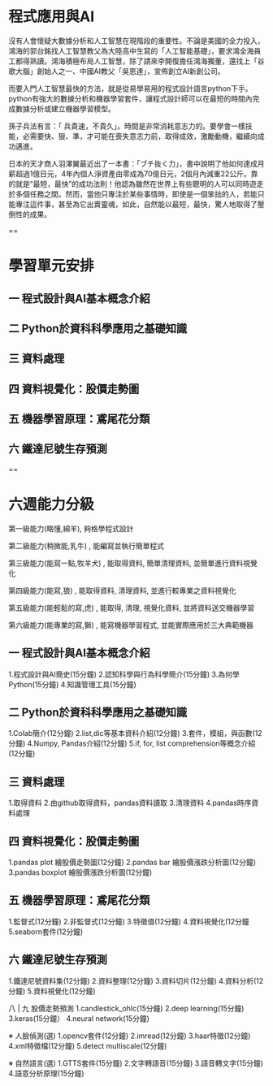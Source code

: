 # 程式應用與AI

沒有人會懷疑大數據分析和人工智慧在現階段的重要性。不論是美國的全力投入，鴻海的郭台銘找人工智慧教父為大陸高中生寫的「人工智能基礎」，要求鴻全海員工都得熟讀。鴻海積極布局人工智慧，除了請來李開復擔任鴻海獨董，還找上「谷歌大腦」創始人之一、中國AI教父「吳恩達」，宣佈創立AI新創公司。

而要入門人工智慧最快的方法，就是從易學易用的程式設計語言python下手。python有強大的數據分析和機器學習套件，讓程式設計師可以在最短的時間內完成數據分析或建立機器學習模型。

孫子兵法有言：「 兵貴速，不貴久」。時間是非常消耗意志力的。要學會一樣技能，必需要快、狠、準，才可能在喪失意志力前，取得成效，激勵動機，繼續向成功邁進。

日本的天才商人羽澤翼最近出了一本書：「ブチ抜く力」，書中說明了他如何達成月薪超過1億日元，4年內個人淨資產由零成為70億日元，2個月內減重22公斤。靠的就是“最短，最快”的成功法則！他認為雖然在世界上有些聰明的人可以同時遊走於多個任務之間。然而，當他只專注於某些事情時，即使是一個笨拙的人，若能只能專注這件事，甚至為它出賣靈魂，如此，自然能以最短，最快，驚人地取得了壓倒性的成果。

==

# 學習單元安排
## 一 程式設計與AI基本概念介紹
## 二 Python於資科科學應用之基礎知識
## 三 資料處理
## 四 資料視覺化：股價走勢圖
## 五 機器學習原理：鳶尾花分類
## 六 鐵達尼號生存預測
==

# 六週能力分級
第一級能力(略懂,綿羊), 夠格學程式設計

第二級能力(稍微能,乳牛) , 能編寫並執行簡單程式

第三級能力(能寫一點,牧羊犬) , 能取得資料, 簡單清理資料, 並簡單進行資料視覺化

第四級能力(能寫,狼) , 能取得資料, 清理資料, 並進行較專業之資料視覺化

第五級能力(能輕鬆的寫,虎) , 能取得, 清理, 視覺化資料, 並將資料送交機器學習

第六級能力(能專業的寫,獅) , 能寫機器學習程式, 並能實際應用於三大典範機器

## 一 程式設計與AI基本概念介紹
1.程式設計與AI簡史(15分鐘)
2.認知科學與行為科學簡介(15分鐘)
3.為何學Python(15分鐘)
4.知識管理工具(15分鐘)

## 二 Python於資科科學應用之基礎知識
1.Colab簡介(12分鐘)
2.list,dic等基本資料介紹(12分鐘)
3.套件，模組，與函數(12分鐘)
4.Numpy, Pandas介紹(12分鐘)
5.if, for, list comprehension等概念介紹(12分鐘)

## 三 資料處理
1.取得資料
2.由github取得資料，pandas資料讀取
3.清理資料
4.pandas時序資料處理

## 四 資料視覺化：股價走勢圖
1.pandas plot 繪股價走勢圖(12分鐘)
2.pandas bar 繪股價漲跌分析圖(12分鐘)
3.pandas boxplot 繪股價漲跌分析圖(12分鐘)

## 五 機器學習原理：鳶尾花分類
1.監督式(12分鐘)
2.非監督式(12分鐘)
3.特徵值(12分鐘)
4.資料視覺化(12分鐘
5.seaborn套件(12分鐘)

## 六 鐵達尼號生存預測
1.鐵達尼號資料集(12分鐘)
2.資料整理(12分鐘)
3.資料切片(12分鐘)
4.資料分析(12分鐘)
5.資料視覺化(12分鐘)

八
|
九
股價走勢預測
1.candlestick_ohlc(15分鐘)
2.deep learning(15分鐘)
3.keras(15分鐘）
4.neural network(15分鐘)

※
人臉偵測(選)
1.opencv套件(12分鐘)
2.imread(12分鐘)
3.haar特徵(12分鐘)
4.xml特徵檔(12分鐘)
5.detect multiscale(12分鐘)

※
自然語言(選)
1.GTTS套件(15分鐘)
2.文字轉語音(15分鐘)
3.語音轉文字(15分鐘)
4.語意分析原理(15分鐘)

